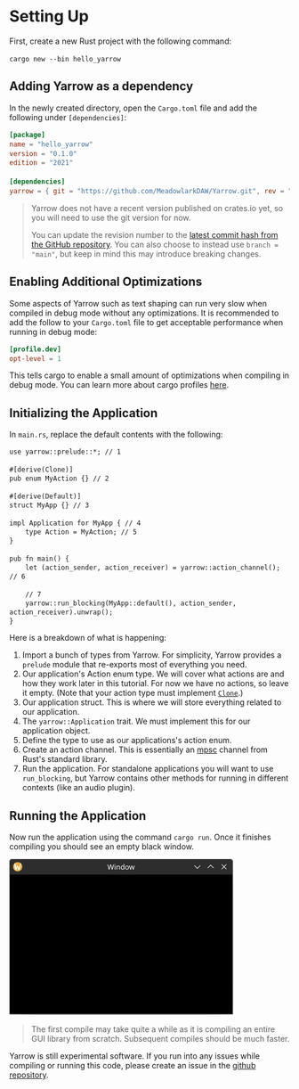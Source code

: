 # Setting Up

First, create a new Rust project with the following command:

`cargo new --bin hello_yarrow`

## Adding Yarrow as a dependency

In the newly created directory, open the `Cargo.toml` file and add the following under `[dependencies]`:

```toml
[package]
name = "hello_yarrow"
version = "0.1.0"
edition = "2021"

[dependencies]
yarrow = { git = "https://github.com/MeadowlarkDAW/Yarrow.git", rev = "5b14326ea41e762a7b941147d0c7d32279abc63b" }
```

> Yarrow does not have a recent version published on crates.io yet, so you will need to use the git version for now.
>
> You can update the revision number to the [latest commit hash from the GitHub repository](https://github.com/MeadowlarkDAW/Yarrow/commits/main/). You can also choose to instead use `branch = "main"`, but keep in mind this may introduce breaking changes.

## Enabling Additional Optimizations

Some aspects of Yarrow such as text shaping can run very slow when compiled in debug mode without any optimizations. It is recommended to add the follow to your `Cargo.toml` file to get acceptable performance when running in debug mode:

```toml
[profile.dev]
opt-level = 1
```

This tells cargo to enable a small amount of optimizations when compiling in debug mode. You can learn more about cargo profiles [here](https://doc.rust-lang.org/cargo/reference/profiles.html).

## Initializing the Application

In `main.rs`, replace the default contents with the following:

```rust,no_run
use yarrow::prelude::*; // 1

#[derive(Clone)]
pub enum MyAction {} // 2

#[derive(Default)]
struct MyApp {} // 3

impl Application for MyApp { // 4
    type Action = MyAction; // 5
}

pub fn main() {
    let (action_sender, action_receiver) = yarrow::action_channel(); // 6

    // 7
    yarrow::run_blocking(MyApp::default(), action_sender, action_receiver).unwrap();
}
```

Here is a breakdown of what is happening:

1. Import a bunch of types from Yarrow. For simplicity, Yarrow provides a `prelude` module that re-exports most of everything you need.
2. Our application's Action enum type. We will cover what actions are and how they work later in this tutorial. For now we have no actions, so leave it empty. (Note that your action type must implement [`Clone`](https://doc.rust-lang.org/std/clone/trait.Clone.html).)
3. Our application struct. This is where we will store everything related to our application.
4. The `yarrow::Application` trait. We must implement this for our application object.
5. Define the type to use as our applications's action enum.
6. Create an action channel. This is essentially an [mpsc](https://doc.rust-lang.org/std/sync/mpsc/) channel from Rust's standard library.
7. Run the application. For standalone applications you will want to use `run_blocking`, but Yarrow contains other methods for running in different contexts (like an audio plugin).

## Running the Application

Now run the application using the command `cargo run`. Once it finishes compiling you should see an empty black window.

![Initial Window](../img/initial_window.png)

> The first compile may take quite a while as it is compiling an entire GUI library from scratch. Subsequent compiles should be much faster.

Yarrow is still experimental software. If you run into any issues while compiling or running this code, please create an issue in the [github repository](https://github.com/MeadowlarkDAW/Yarrow/issues).